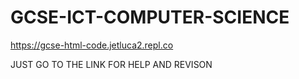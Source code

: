 # GCSE-ICT-COMPUTER-SCIENCE
https://gcse-html-code.jetluca2.repl.co

JUST GO TO THE LINK FOR HELP AND REVISON 
